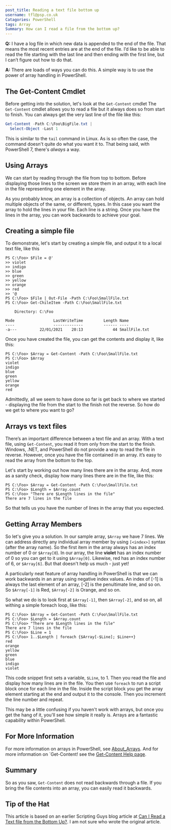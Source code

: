 ```yaml
---
post_title: Reading a text file bottom up
username: tfl@psp.co.uk
Catagories: PowerShell
tags: Array
Summary: How can I read a file from the bottom up?
---
```


**Q:** I have a log file in which new data is appended to the end of the file.
That means the most recent entries are at the end of the file.
I’d like to be able to read the file starting with the last line and then ending with the first line, but I can’t figure out how to do that.

**A:**  There are loads of ways you can do this.
A simple way is to use the power of array handling in PowerShell.

## The Get-Content Cmdlet

Before getting into the solution, let's look at the `Get-Content` cmdlet
The `Get-Content` cmdlet allows you to read a file but it always does so from start to finish.
You can always get the very last line of the file like this:

```powershell
Get-Content -Path C:\Foo\BigFile.txt |
  Select-Object -Last 1
```

This is similar to the `tail` command in Linux.
As is so often the case, the command doesn't quite do what you want it to.
That being said, with PowerShell 7, there's _always_ a way.

## Using Arrays

We can start by reading through the file from top to bottom.
Before displaying those lines to the screen we store them in an array, with each line in the file representing one element in the array.

As you probably know, an array is a collection of objects.
An array can hold multiple objects of the same, or different, types.
In this case you want the array to hold the lines in your file.
Each line is a string.
Once you have the lines in the array, you can work backwards to achieve your goal.

## Creating a simple file

To demonstrate, let's start by creating a simple file, and output it to a local text file, like this

```powershell-console
PS C:\Foo> $File = @'
>> violet
>> indigo
>> blue
>> green
>> yellow
>> orange
>> red
>> '@
PS C:\Foo> $File | Out-File -Path C:\Foo\SmallFile.txt
PS C:\Foo> Get-ChileItem -Path C:\Foo\SmallFile.txt

    Directory: C:\Foo

Mode                 LastWriteTime         Length Name
----                 -------------         ------ ----
-a---          22/01/2021    20:13             44 SmallFile.txt
```

Once you have created the file, you can get the contents and display it, like this:

```powershell-console
PS C:\Foo> $Array = Get-Content -Path C:\Foo\SmallFile.txt
PS C:\Foo> $Array
violet
indigo
blue
green
yellow
orange
red
```

Admittedly, all we seem to have done so far is get back to where we started - displaying the file from the start to the finish not the reverse.
So how do we get to where you want to go?

## Arrays vs text files

There’s an important difference between a text file and an array.
With a text file, using `Get-Content`, you read it from only from the start to the finish.
Windows, .NET, and PowerShell do not provide a way to read the file in reverse.
However, once you have the file contained in an array. it’s easy to read the array from the bottom to the top.

Let's start by working out how many lines there are in the array.
And, more as a sanity check, display how many lines there are in the file, like this:

```powershell-console
PS C:\Foo> $Array = Get-Content -Path C:\Foo\SmallFile.txt
PS C:\Foo> $Length = $Array.count
PS C:\Foo> "There are $Length lines in the file"
There are 7 lines in the file
```

So that tells us you have the number of lines in the array that you expected. 

## Getting Array Members

So let's give you a solution. 
In our sample array, `$Array` we have 7 lines.
We can address directly any individual array member by using `[<index>]` syntax (after the array name).
So the first item in the array always has an index number of 0 or `$Array[0`).
In our array, the line **violet** has an index number of 0 so you can get to it using `$Array[0]`.
Likewise, red has an index number of 6, or `$Array[6]`.
But that doesn't help us much - just yet!

A particularly neat feature of array handling in PowerShell is that we can work backwards in an array using negative index values.
An index of [-1] is always the last element of an array, [-2] is the penultimate line, and so on.
So `$Array[-1]` is Red, `$Array[-2]` is Orange, and so on.

So what we do is to look first at `$Array[-1]`, then `$Array[-2]`, and so on, all withing a simple foreach loop, like this:

```powershell-console
PS C:\Foo> $Array = Get-Content -Path C:\Foo\SmallFile.txt
PS C:\Foo> $Length = $Array.count
PS C:\Foo> "There are $Length lines in the file"
There are 7 lines in the file
PS C:\Foo> $Line = 1
PS C:\Foo> 1..$Length | foreach {$Array[-$Line]; $Line++}
red
orange
yellow
green
blue
indigo
violet
```

This code snippet first sets a variable, `$Line`, to 1.
Then you read the file and display how many lines are in the file.
You then use `foreach` to run a script block once for each line in the file.
Inside the script block you get the array element starting at the end and output it to the console.
Then you increment the line number and repeat.

This may be a little confusing if you haven't work with arrays, but once you get the hang of it, you'll see how simple it really is.
Arrays are a fantastic capability within PowerShell.

## For More Information

For more information on arrays in PowerShell, see [About_Arrays](https://docs.microsoft.com/powershell/module/microsoft.powershell.core/about/about_arrays).
And for more information on `Get-Content! see the [Get-Content Help page](https://docs.microsoft.com/en-us/powershell/module/microsoft.powershell.management/get-content).

## Summary

So as you saw, `Get-Content` does not read backwards through a file.
If you bring the file contents into an array, you can easily read it backwards.

## Tip of the Hat

This article is based on an earlier Scripting Guys blog article at [Can I Read a Text file from the Bottom Up?](https://devblogs.microsoft.com/scripting/can-i-read-a-text-file-from-the-bottom-up/).
I am not sure who wrote the original article.
